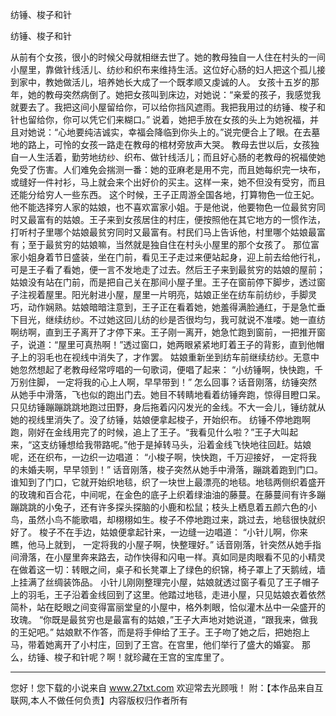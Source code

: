 纺锤、梭子和针

纺锤、梭子和针 

从前有个女孩，很小的时候父母就相继去世了。她的教母独自一人住在村头的一间小屋里，靠做针线活儿、纺纱和织布来维持生活。这位好心肠的妇人把这个孤儿接到家中，教她做活儿，培养她长大成了一个既孝顺又虔诚的人。 
女孩十五岁的那年，她的教母突然病倒了。她把女孩叫到床边，对她说：“亲爱的孩子，我感觉我就要去了。我把这间小屋留给你，可以给你挡风遮雨。我把我用过的纺锤、梭子和针也留给你，你可以凭它们来糊口。” 
说着，她把手放在女孩的头上为她祝福，并且对她说：“心地要纯洁诚实，幸福会降临到你头上的。”说完便合上了眼。在去墓地的路上，可怜的女孩一路走在教母的棺材旁放声大哭。 
教母去世以后，女孩独自一人生活着，勤劳地纺纱、织布、做针线活儿；而且好心肠的老教母的祝福使她免受了伤害。人们难免会揣测一番：她的亚麻老是用不完，而且她每织完一块布，或缝好一件衬衫，马上就会来个出好价的买主。这样一来，她不但没有受穷，而且还能分给穷人一些东西。 
这个时候，王子正周游全国各地，打算物色一位王妃。他不能选择穷人家的姑娘，也不喜欢富家小姐。于是他说，他要物色一位最贫穷同时又最富有的姑娘。王子来到女孩居住的村庄，便按照他在其它地方的一惯作法，打听村子里哪个姑娘最贫穷同时又最富有。村民们马上告诉他，村里哪个姑娘最富有；至于最贫穷的姑娘嘛，当然就是独自住在村头小屋里的那个女孩了。 
那位富家小姐身着节日盛装，坐在门前，看见王子走过来便站起身，迎上前去给他行礼，可是王子看了看她，便一言不发地走了过去。然后王子来到最贫穷的姑娘的屋前；姑娘没有站在门前，而是把自己关在那间小屋子里。王子在窗前停下脚步，透过窗子注视着屋里。阳光射进小屋，屋里一片明亮，姑娘正坐在纺车前纺纱，手脚灵巧，动作娴熟。姑娘暗暗注意到，王子正在看着她，她羞得满脸通红，于是急忙垂下目光，继续纺纱。不过她这回儿纺的纱是否很均匀，我可就说不准喽。她一直纺啊纺啊，直到王子离开了才停下来。王子刚一离开，她急忙跑到窗前，一把推开窗子，说道：“屋里可真热啊！”透过窗口，她两眼紧紧地盯着王子的背影，直到他帽子上的羽毛也在视线中消失了，才作罢。 
姑娘重新坐到纺车前继续纺纱。无意中她忽然想起了老教母经常哼唱的一句歌词，便唱了起来： 
“小纺锤啊，快快跑，千万别住脚， 
一定将我的心上人啊，早早带到！” 
怎么回事？话音刚落，纺锤突然从她手中滑落，飞也似的跑出门去。她目不转睛地看着纺锤奔跑，惊得目瞪口呆。只见纺锤蹦蹦跳跳地跑过田野，身后拖着闪闪发光的金线。不大一会儿，锤纺就从她的视线里消失了。没了纺锤，姑娘便拿起梭子，开始织布。 
纺锤不停地跑啊跑，刚好在金线用完了的时候，追上了王子。“我看见什么啦？”王子大叫起来，“这支纺锤想给我带路呢。”他于是掉转马头，沿着金线飞快地往回赶。姑娘呢，还在织布，一边织一边唱道： 
“小梭子啊，快快跑，千万迎接好， 
一定将我的未婚夫啊，早早领到！” 
话音刚落，梭子突然从她手中滑落，蹦跳着跑到门口。谁知到了门口，它就开始织地毯，织了一块世上最漂亮的地毯。地毯两侧织着盛开的玫瑰和百合花，中间呢，在金色的底子上织着绿油油的藤蔓。在藤蔓间有许多蹦蹦跳跳的小兔子，还有许多探头探脑的小鹿和松鼠；枝头上栖息着五颜六色的小鸟，虽然小鸟不能歌唱，却栩栩如生。梭子不停地跑过来，跳过去，地毯很快就织好了。 
梭子不在手边，姑娘便拿起针来，一边缝一边唱道： 
“小针儿啊，你来瞧，他马上就到， 
一定将我的小屋子啊，快整理好。” 
话音刚落，针突然从她手指间滑落，在小屋里奔来路去，动作快得和闪电一样。真如同是肉眼看不见的小精灵在做着这一切：转眼之间，桌子和长凳罩上了绿色的织锦，椅子罩上了天鹅绒，墙上挂满了丝绸装饰品。 
小针儿刚刚整理完小屋，姑娘就透过窗子看见了王子帽子上的羽毛，王子沿着金线回到了这里。他踏过地毯，走进小屋，只见姑娘衣着依然简朴，站在眨眼之间变得富丽堂皇的小屋中，格外刺眼，恰似灌木丛中一朵盛开的玫瑰。 
“你既是最贫穷也是最富有的姑娘，”王子大声地对她说道，“跟我来，做我的王妃吧。” 
姑娘默不作答，而是将手伸给了王子。王子吻了她之后，把她抱上马，带着她离开了小村庄，回到了王宫。在宫里，他们举行了盛大的婚宴。 
那么，纺锤、梭子和针呢？啊！就珍藏在王宫的宝库里了。 

                  
--------------------
您好！您下载的小说来自 www.27txt.com 欢迎常去光顾哦！
附：【本作品来自互联网,本人不做任何负责】内容版权归作者所有